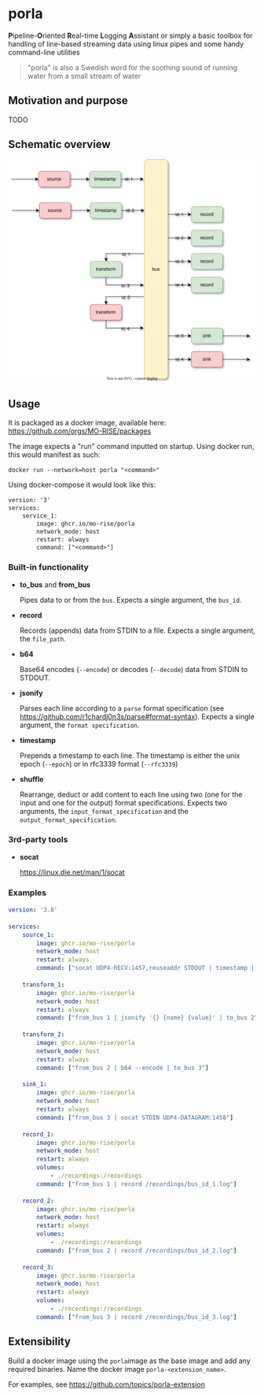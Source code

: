 # porla
**P**ipeline-**O**riented **R**eal-time **L**ogging **A**ssistant or simply a basic toolbox for handling of line-based streaming data using linux pipes and some handy command-line utilities

> "porla" is also a Swedish word for the soothing sound of running water from a small stream of water

## Motivation and purpose

TODO

## Schematic overview

![schematic](./porla.svg)


## Usage

It is packaged as a docker image, available here: https://github.com/orgs/MO-RISE/packages

The image expects a "run" command inputted on startup. Using docker run, this would manifest as such:
```
docker run --network=host porla "<command>"
```

Using docker-compose it would look like this:
```
version: '3'
services:
    service_1:
        image: ghcr.io/mo-rise/porla
        network_mode: host
        restart: always
        command: ["<command>"]
```

### Built-in functionality

* **to_bus** and **from_bus**

  Pipes data to or from the `bus`. Expects a single argument, the `bus_id`.

* **record**

  Records (appends) data from STDIN to a file. Expects a single argument, the `file_path`.

* **b64**

  Base64 encodes (`--encode`) or decodes (`--decode`) data from STDIN to STDOUT.

* **jsonify**

  Parses each line according to a `parse` format specification (see https://github.com/r1chardj0n3s/parse#format-syntax). Expects a single argument, the `format specification`.

* **timestamp**

  Prepends a timestamp  to each line. The timestamp is either the unix epoch (`--epoch`) or in rfc3339 format (`--rfc3339`)

* **shuffle**

  Rearrange, deduct or add content to each line using two (one for the input and one for the output) format specifications. Expects two arguments, the `input_format_specification` and the `output_format_specification`.

### 3rd-party tools

* **socat**

  https://linux.die.net/man/1/socat

### Examples

```yaml
version: '3.8'

services:
    source_1:
        image: ghcr.io/mo-rise/porla
        network_mode: host
        restart: always
        command: ["socat UDP4-RECV:1457,reuseaddr STDOUT | timestamp | to_bus 1"]

    transform_1:
        image: ghcr.io/mo-rise/porla
        network_mode: host
        restart: always
        command: ["from_bus 1 | jsonify '{} {name} {value}' | to_bus 2"]

    transform_2:
        image: ghcr.io/mo-rise/porla
        network_mode: host
        restart: always
        command: ["from_bus 2 | b64 --encode | to_bus 3"]

    sink_1:
        image: ghcr.io/mo-rise/porla
        network_mode: host
        restart: always
        command: ["from_bus 3 | socat STDIN UDP4-DATAGRAM:1458"]

    record_1:
        image: ghcr.io/mo-rise/porla
        network_mode: host
        restart: always
        volumes:
            - ./recordings:/recordings
        command: ["from_bus 1 | record /recordings/bus_id_1.log"]

    record_2:
        image: ghcr.io/mo-rise/porla
        network_mode: host
        restart: always
        volumes:
            - ./recordings:/recordings
        command: ["from_bus 2 | record /recordings/bus_id_2.log"]

    record_3:
        image: ghcr.io/mo-rise/porla
        network_mode: host
        restart: always
        volumes:
            - ./recordings:/recordings
        command: ["from_bus 3 | record /recordings/bus_id_3.log"]

```

## Extensibility

Build a docker image using the `porla`image as the base image and add any required binaries. Name the docker image `porla-<extension_name>`.

For examples, see https://github.com/topics/porla-extension
